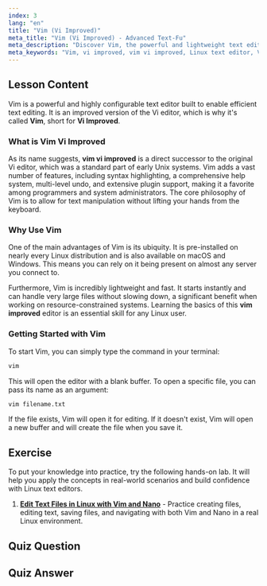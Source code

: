 ```yaml
---
index: 3
lang: "en"
title: "Vim (Vi Improved)"
meta_title: "Vim (Vi Improved) - Advanced Text-Fu"
meta_description: "Discover Vim, the powerful and lightweight text editor known as vi improved. This lesson introduces the essentials of vim vi improved, a tool pre-installed on most Linux systems."
meta_keywords: "Vim, vi improved, vim vi improved, Linux text editor, Vim tutorial, Vi editor, vim improved, Linux commands"
---
```


## Lesson Content

Vim is a powerful and highly configurable text editor built to enable efficient text editing. It is an improved version of the Vi editor, which is why it's called **Vim**, short for **Vi Improved**.

### What is Vim Vi Improved

As its name suggests, **vim vi improved** is a direct successor to the original Vi editor, which was a standard part of early Unix systems. Vim adds a vast number of features, including syntax highlighting, a comprehensive help system, multi-level undo, and extensive plugin support, making it a favorite among programmers and system administrators. The core philosophy of Vim is to allow for text manipulation without lifting your hands from the keyboard.

### Why Use Vim

One of the main advantages of Vim is its ubiquity. It is pre-installed on nearly every Linux distribution and is also available on macOS and Windows. This means you can rely on it being present on almost any server you connect to.

Furthermore, Vim is incredibly lightweight and fast. It starts instantly and can handle very large files without slowing down, a significant benefit when working on resource-constrained systems. Learning the basics of this **vim improved** editor is an essential skill for any Linux user.

### Getting Started with Vim

To start Vim, you can simply type the command in your terminal:

```bash
vim
```

This will open the editor with a blank buffer. To open a specific file, you can pass its name as an argument:

```bash
vim filename.txt
```

If the file exists, Vim will open it for editing. If it doesn't exist, Vim will open a new buffer and will create the file when you save it.

## Exercise

To put your knowledge into practice, try the following hands-on lab. It will help you apply the concepts in real-world scenarios and build confidence with Linux text editors.

1. **[Edit Text Files in Linux with Vim and Nano](https://labex.io/labs/comptia-edit-text-files-in-linux-with-vim-and-nano-591076)** - Practice creating files, editing text, saving files, and navigating with both Vim and Nano in a real Linux environment.

## Quiz Question

## Quiz Answer

